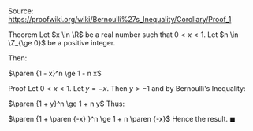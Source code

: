# 

Source: https://proofwiki.org/wiki/Bernoulli%27s_Inequality/Corollary/Proof_1

Theorem
Let $x \in \R$ be a real number such that $0 < x < 1$.
Let $n \in \Z_{\ge 0}$ be a positive integer.

Then:

$\paren {1 - x}^n \ge 1 - n x$


Proof
Let $0 < x < 1$.
Let $y = -x$.
Then $y > -1$ and by Bernoulli's Inequality:

$\paren {1 + y}^n \ge 1 + n y$
Thus:

$\paren {1 + \paren {-x} }^n \ge 1 + n \paren {-x}$
Hence the result.
$\blacksquare$





